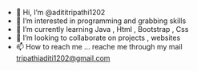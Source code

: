 - 👋 Hi, I’m @adititripathi1202
- 👀 I’m interested in programming and grabbing skills
- 🌱 I’m currently learning Java , Html , Bootstrap , Css
- 💞️ I’m looking to collaborate on projects , websites
- 📫 How to reach me ... reache me through my mail tripathiaditi1202@gmail.com

<!---
adititripathi1202/adititripathi1202 is a ✨ special ✨ repository because its `README.md` (this file) appears on your GitHub profile.
You can click the Preview link to take a look at your changes.
--->

